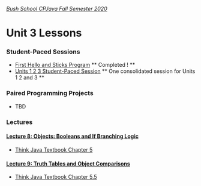 [_Bush School CPJava Fall Semester 2020_](https://chandrunarayan.github.io/cpjava/)

# Unit 3 Lessons

### Student-Paced Sessions 
* [First Hello and Sticks Program](https://classroom.google.com/u/0/w/MTI2MDgzMTM2MDgw/t/all) ** Completed ! **
* [Units 1 2 3 Student-Paced Session](https://app.peardeck.com/student/tjgtblsad) ** One consolidated session for Units 1 2 and 3 **
### Paired Programming Projects
* TBD
### Lectures 

#### [Lecture 8: Objects: Booleans and If Branching Logic](../../lectures/lecture8.pdf)
* [Think Java Textbook Chapter 5](https://books.trinket.io/thinkjava2/chapter5.html)

#### [Lecture 9: Truth Tables and Object Comparisons](../../lectures/lecture9.pdf)
* [Think Java Textbook Chapter 5.5](https://books.trinket.io/thinkjava2/chapter5.html#sec63)

